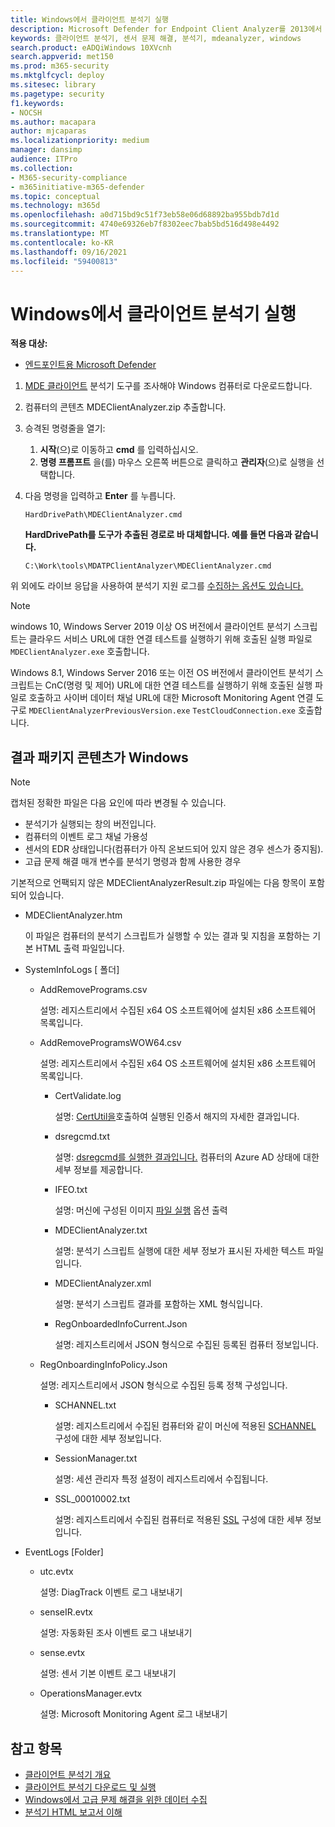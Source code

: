 ```yaml
---
title: Windows에서 클라이언트 분석기 실행
description: Microsoft Defender for Endpoint Client Analyzer를 2013에서 Windows.
keywords: 클라이언트 분석기, 센서 문제 해결, 분석기, mdeanalyzer, windows
search.product: eADQiWindows 10XVcnh
search.appverid: met150
ms.prod: m365-security
ms.mktglfcycl: deploy
ms.sitesec: library
ms.pagetype: security
f1.keywords:
- NOCSH
ms.author: macapara
author: mjcaparas
ms.localizationpriority: medium
manager: dansimp
audience: ITPro
ms.collection:
- M365-security-compliance
- m365initiative-m365-defender
ms.topic: conceptual
ms.technology: m365d
ms.openlocfilehash: a0d715bd9c51f73eb58e06d68892ba955bdb7d1d
ms.sourcegitcommit: 4740e69326eb7f8302eec7bab5bd516d498e4492
ms.translationtype: MT
ms.contentlocale: ko-KR
ms.lasthandoff: 09/16/2021
ms.locfileid: "59400813"
---
```

# <a name="run-the-client-analyzer-on-windows"></a>Windows에서 클라이언트 분석기 실행

**적용 대상:**
- [엔드포인트용 Microsoft Defender](https://go.microsoft.com/fwlink/p/?linkid=2146631)


1. [MDE 클라이언트](https://aka.ms/mdatpanalyzer) 분석기 도구를 조사해야 Windows 컴퓨터로 다운로드합니다.

2. 컴퓨터의 콘텐츠 MDEClientAnalyzer.zip 추출합니다.

3. 승격된 명령줄을 열기:
    1. **시작**(으)로 이동하고 **cmd** 를 입력하십시오.
    2. **명령 프롬프트** 을(를) 마우스 오른쪽 버튼으로 클릭하고 **관리자**(으)로 실행을 선택합니다.

4. 다음 명령을 입력하고 **Enter** 를 누릅니다.

   ```dos
   HardDrivePath\MDEClientAnalyzer.cmd
   ```

   **HardDrivePath를 도구가 추출된 경로로 바 대체합니다. 예를 들면 다음과 같습니다.**

   ```dos
   C:\Work\tools\MDATPClientAnalyzer\MDEClientAnalyzer.cmd
   ```

위 외에도 라이브 응답을 사용하여 분석기 지원 로그를 [수집하는 옵션도 있습니다.](troubleshoot-collect-support-log.md)

> [!NOTE]
> windows 10, Windows Server 2019 이상 OS 버전에서 클라이언트 분석기 스크립트는 클라우드 서비스 URL에 대한 연결 테스트를 실행하기 위해 호출된 실행 파일로 `MDEClientAnalyzer.exe` 호출합니다.
>
> Windows 8.1, Windows Server 2016 또는 이전 OS 버전에서 클라이언트 분석기 스크립트는 CnC(명령 및 제어) URL에 대한 연결 테스트를 실행하기 위해 호출된 실행 파일로 호출하고 사이버 데이터 채널 URL에 대한 Microsoft Monitoring Agent 연결 도구로 `MDEClientAnalyzerPreviousVersion.exe` `TestCloudConnection.exe` 호출합니다.

## <a name="result-package-contents-on-windows"></a>결과 패키지 콘텐츠가 Windows

> [!NOTE]
> 캡처된 정확한 파일은 다음 요인에 따라 변경될 수 있습니다.
>
> - 분석기가 실행되는 창의 버전입니다.
> - 컴퓨터의 이벤트 로그 채널 가용성
> - 센서의 EDR 상태입니다(컴퓨터가 아직 온보드되어 있지 않은 경우 센스가 중지됨).
> - 고급 문제 해결 매개 변수를 분석기 명령과 함께 사용한 경우

기본적으로 언팩되지 않은 MDEClientAnalyzerResult.zip 파일에는 다음 항목이 포함되어 있습니다.

- MDEClientAnalyzer.htm

  이 파일은 컴퓨터의 분석기 스크립트가 실행할 수 있는 결과 및 지침을 포함하는 기본 HTML 출력 파일입니다.

- SystemInfoLogs \[ 폴더\]
  - AddRemovePrograms.csv

    설명: 레지스트리에서 수집된 x64 OS 소프트웨어에 설치된 x86 소프트웨어 목록입니다.

  - AddRemoveProgramsWOW64.csv

    설명: 레지스트리에서 수집된 x64 OS 소프트웨어에 설치된 x86 소프트웨어 목록입니다.

    - CertValidate.log

      설명: [CertUtil을](/windows-server/administration/windows-commands/certutil)호출하여 실행된 인증서 해지의 자세한 결과입니다.

    - dsregcmd.txt

      설명: [dsregcmd를 실행한 결과입니다.](/azure/active-directory/devices/troubleshoot-device-dsregcmd) 컴퓨터의 Azure AD 상태에 대한 세부 정보를 제공합니다.

    - IFEO.txt

      설명: 머신에 구성된 이미지 [파일 실행](/previous-versions/windows/desktop/xperf/image-file-execution-options) 옵션 출력

    - MDEClientAnalyzer.txt

      설명: 분석기 스크립트 실행에 대한 세부 정보가 표시된 자세한 텍스트 파일입니다.

    - MDEClientAnalyzer.xml

      설명: 분석기 스크립트 결과를 포함하는 XML 형식입니다.

    - RegOnboardedInfoCurrent.Json

      설명: 레지스트리에서 JSON 형식으로 수집된 등록된 컴퓨터 정보입니다.

  - RegOnboardingInfoPolicy.Json

    설명: 레지스트리에서 JSON 형식으로 수집된 등록 정책 구성입니다.

    - SCHANNEL.txt

      설명: 레지스트리에서 수집된 컴퓨터와 같이 머신에 적용된 [SCHANNEL](/windows-server/security/tls/manage-tls) 구성에 대한 세부 정보입니다.

    - SessionManager.txt

      설명: 세션 관리자 특정 설정이 레지스트리에서 수집됩니다.

    - SSL_00010002.txt

      설명: 레지스트리에서 수집된 컴퓨터로 적용된 [SSL](/windows-server/security/tls/manage-tls) 구성에 대한 세부 정보입니다.

- EventLogs [Folder]

  - utc.evtx

    설명: DiagTrack 이벤트 로그 내보내기

  - senseIR.evtx

    설명: 자동화된 조사 이벤트 로그 내보내기

  - sense.evtx

    설명: 센서 기본 이벤트 로그 내보내기

  - OperationsManager.evtx

    설명: Microsoft Monitoring Agent 로그 내보내기

## <a name="see-also"></a>참고 항목

- [클라이언트 분석기 개요](overview-client-analyzer.md)
- [클라이언트 분석기 다운로드 및 실행](download-client-analyzer.md)
- [Windows에서 고급 문제 해결을 위한 데이터 수집](data-collection-analyzer.md)
- [분석기 HTML 보고서 이해](analyzer-report.md)
